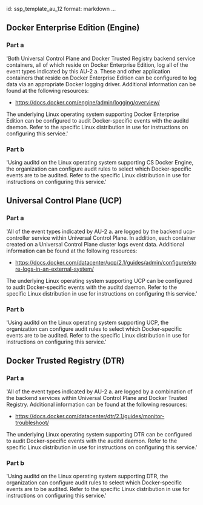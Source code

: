 id: ssp_template_au_12
format: markdown
...
## Docker Enterprise Edition (Engine)

### Part a

'Both Universal Control Plane and Docker Trusted Registry backend
service containers, all of which reside on Docker Enterprise Edition,
log all of the event types indicated by this AU-2 a. These and other
application containers that reside on Docker Enterprise Edition can be
configured to log data via an appropriate Docker logging driver.
Additional information can be found at the following resources:

- https://docs.docker.com/engine/admin/logging/overview/

The underlying Linux operating system supporting Docker Enterprise
Edition can be configured to audit Docker-specific events with the
auditd daemon. Refer to the specific Linux distribution in use for
instructions on configuring this service.'

### Part b

'Using auditd on the Linux operating system supporting CS Docker
Engine, the organization can configure audit rules to select which
Docker-specific events are to be audited. Refer to the specific Linux
distribution in use for instructions on configuring this service.'
## Universal Control Plane (UCP)

### Part a

'All of the event types indicated by AU-2 a. are logged by the backend
ucp-controller service within Universal Control Plane. In addition,
each container created on a Universal Control Plane cluster logs event
data. Additional information can be found at the following resources:

- https://docs.docker.com/datacenter/ucp/2.1/guides/admin/configure/store-logs-in-an-external-system/

The underlying Linux operating system supporting UCP can be configured
to audit Docker-specific events with the auditd daemon. Refer to the
specific Linux distribution in use for instructions on configuring
this service.'

### Part b

'Using auditd on the Linux operating system supporting UCP, the
organization can configure audit rules to select which Docker-specific
events are to be audited. Refer to the specific Linux distribution in
use for instructions on configuring this service.'
## Docker Trusted Registry (DTR)

### Part a

'All of the event types indicated by AU-2 a. are logged by a
combination of the backend services within Universal Control Plane and
Docker Trusted Registry. Additional information can be found at the
following resources:

- https://docs.docker.com/datacenter/dtr/2.1/guides/monitor-troubleshoot/

The underlying Linux operating system supporting DTR can be configured
to audit Docker-specific events with the auditd daemon. Refer to the
specific Linux distribution in use for instructions on configuring
this service.'

### Part b

'Using auditd on the Linux operating system supporting DTR, the
organization can configure audit rules to select which Docker-specific
events are to be audited. Refer to the specific Linux distribution in
use for instructions on configuring this service.'
